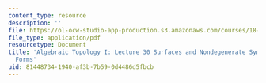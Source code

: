```yaml
---
content_type: resource
description: ''
file: https://ol-ocw-studio-app-production.s3.amazonaws.com/courses/18-905-algebraic-topology-i-fall-2016/814487341940af3b7b590d4486d5fbcb_MIT18_905F16_lec30.pdf
file_type: application/pdf
resourcetype: Document
title: 'Algebraic Topology I: Lecture 30 Surfaces and Nondegenerate Symmetric Bilinear
  Forms'
uid: 81448734-1940-af3b-7b59-0d4486d5fbcb
---
```

